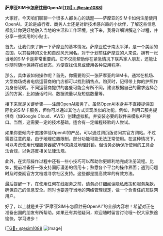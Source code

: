 **萨摩亚SIM卡怎麽註冊OpenAI[[TG💪+ @esim1088](https://t.me/s/esim1088)]**

大家好，今天咱们聊聊一个很多人都关心的话题——萨摩亚的SIM卡如何注册使用OpenAI。无论是旅行者、商务人士还是对新技术感兴趣的小伙伴，了解这些信息都能让你更好地融入当地的生活和工作环境。接下来，我将详细讲解这个过程，并分享一些实用的小贴士。

首先，让我们来了解一下萨摩亚的基本情况。萨摩亚位于南太平洋，是一个美丽的岛国，以其独特的文化和自然风光闻名。对于计划前往萨摩亚的人来说，拥有一张当地的SIM卡是非常重要的。它不仅能帮助你在紧急情况下联系家人朋友，还能让你随时随地保持在线状态，方便查找信息或使用各种应用程序。

那么，具体该如何操作呢？首先，你需要购买一张萨摩亚的SIM卡。通常在机场、大型商场或者电信运营商的门店都可以找到销售点。购买时，记得带上你的护照作为身份证明。不同运营商提供的套餐可能会有所不同，建议根据自己的需求选择合适的方案，比如通话时间、数据流量以及短信数量等。

接下来就是关键步骤——注册OpenAI服务了。虽然OpenAI本身并不直接提供国际化的SIM卡服务，但你可以通过其他方式实现类似的功能。例如，利用云服务提供商（如Google Cloud、AWS）创建虚拟机，并安装必要的软件来模拟API接口。当然，这需要一定的技术基础，适合有一定编程经验的人尝试。

如果你更倾向于直接体验OpenAI的产品，可以通过网页版访问其官方网站。不过需要注意的是，由于地理位置限制，部分功能可能无法正常使用。在这种情况下，可以考虑使用代理服务器或VPN来绕过地理封锁。但请务必确保所使用的工具合法合规，以免违反相关法律法规。

此外，在实际操作过程中还有一些小技巧可以帮助你更顺利地完成注册流程。比如，提前准备好一张支持国际漫游的信用卡；熟悉各个平台的操作界面；遇到问题时及时查阅官方文档或寻求社区支持。这些都是提高效率的有效方法。

最后提醒一下，在使用任何在线服务之前，请务必仔细阅读隐私政策和服务条款，确保自己的信息安全。同时也要遵守当地的网络管理规定，做一个负责任的互联网用户。

好了，以上就是关于“萨摩亚SIM卡怎麽註冊OpenAI”的全部内容啦！希望对正在准备出国的朋友有所帮助。如果还有其他疑问，欢迎随时留言讨论哦～祝大家旅途愉快，学习进步！

[[TG💪+ @esim1088](https://t.me/s/esim1088) ![Image](https://i.postimg.cc/4NQfJmqS/Snipaste-2025-05-13-00-14-12.png)]
